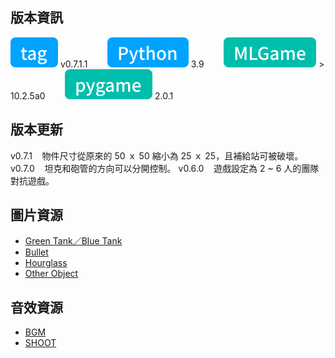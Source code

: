 ## 版本資訊

![tag-chip](../icons/tag.svg) v0.7.1.1&nbsp;&nbsp;&nbsp;&nbsp;&nbsp;&nbsp;&nbsp;&nbsp;![python-chip](../icons/python.svg) 3.9&nbsp;&nbsp;&nbsp;&nbsp;&nbsp;&nbsp;&nbsp;&nbsp;![mlgame-chip](../icons/mlGame.svg) > 10.2.5a0&nbsp;&nbsp;&nbsp;&nbsp;&nbsp;&nbsp;&nbsp;&nbsp;![pygame-chip](../icons/pygame.svg) 2.0.1

## 版本更新

v0.7.1&nbsp;&nbsp;&nbsp;&nbsp;物件尺寸從原來的 50 ｘ 50 縮小為 25 ｘ 25，且補給站可被破壞。
v0.7.0&nbsp;&nbsp;&nbsp;&nbsp;坦克和砲管的方向可以分開控制。
v0.6.0&nbsp;&nbsp;&nbsp;&nbsp;遊戲設定為 2 ~ 6 人的團隊對抗遊戲。

## 圖片資源

- [Green Tank／Blue Tank](https://linevoom.line.me/user/_dV001P0rSN_bh8zGE0q4jmdr4Fn5d-j73cLrjTc?utm_medium=windows&utm_source=desktop&utm_campaign=Profile)
- [Bullet](https://linevoom.line.me/user/_dV001P0rSN_bh8zGE0q4jmdr4Fn5d-j73cLrjTc?utm_medium=windows&utm_source=desktop&utm_campaign=Profile)
- [Hourglass](https://opengameart.org/content/animated-hourglass)
- [Other Object](https://opengameart.org/content/simple-shooter-icons)

## 音效資源

- [BGM](https://opengameart.org/content/commando-team-action-loop-cut)
- [SHOOT](https://opengameart.org/content/random-low-quality-sfx)
